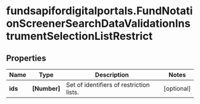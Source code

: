 # fundsapifordigitalportals.FundNotationScreenerSearchDataValidationInstrumentSelectionListRestrict

## Properties

Name | Type | Description | Notes
------------ | ------------- | ------------- | -------------
**ids** | **[Number]** | Set of identifiers of restriction lists. | [optional] 


